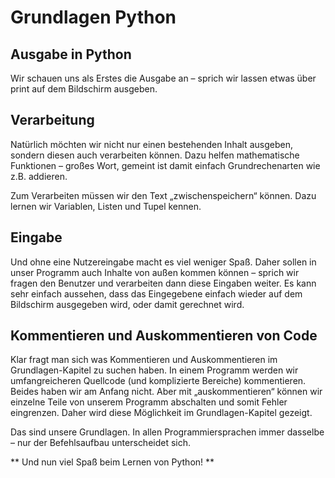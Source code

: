 # Grundlagen Python 

## Ausgabe in Python

Wir schauen uns als Erstes die Ausgabe an – sprich wir lassen etwas über print auf dem Bildschirm ausgeben.

## Verarbeitung

Natürlich möchten wir nicht nur einen bestehenden Inhalt ausgeben, sondern diesen auch verarbeiten können. Dazu helfen mathematische Funktionen – großes Wort, gemeint ist damit einfach Grundrechenarten wie z.B. addieren.

Zum Verarbeiten müssen wir den Text „zwischenspeichern“ können. Dazu lernen wir Variablen, Listen und Tupel kennen.

## Eingabe

Und ohne eine Nutzereingabe macht es viel weniger Spaß. Daher sollen in unser Programm auch Inhalte von außen kommen können – sprich wir fragen den Benutzer und verarbeiten dann diese Eingaben weiter. Es kann sehr einfach aussehen, dass das Eingegebene einfach wieder auf dem Bildschirm ausgegeben wird, oder damit gerechnet wird.
## Kommentieren und Auskommentieren von Code

Klar fragt man sich was Kommentieren und Auskommentieren im Grundlagen-Kapitel zu suchen haben. In einem Programm werden wir umfangreicheren Quellcode (und komplizierte Bereiche) kommentieren. Beides haben wir am Anfang nicht. Aber mit „auskommentieren“ können wir einzelne Teile von unserem Programm abschalten und somit Fehler eingrenzen. Daher wird diese Möglichkeit im Grundlagen-Kapitel gezeigt.

Das sind unsere Grundlagen. In allen Programmiersprachen immer dasselbe – nur der Befehlsaufbau unterscheidet sich.

** Und nun viel Spaß beim Lernen von Python! **
